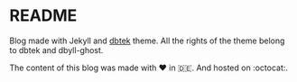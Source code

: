 README
=====
Blog made with Jekyll and [dbtek](https://github.com/dbtek/dbyll-ghost) theme.
All the rights of the theme belong to dbtek and dbyll-ghost.

The content of this blog was made with :heart: in :de:. And hosted on :octocat:.
